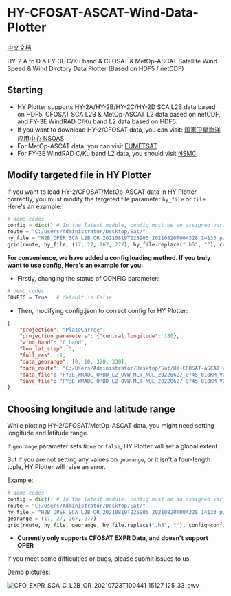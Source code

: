 # HY-CFOSAT-ASCAT-Wind-Data-Plotter
[中文文档](/README_CN.md) 
  
HY-2 A to D & FY-3E C/Ku band & CFOSAT & MetOp-ASCAT Satellite Wind Speed & Wind Dirctory Data Plotter (Based on HDF5 / netCDF)  

## Starting

 * HY Plotter supports HY-2A/HY-2B/HY-2C/HY-2D SCA L2B data based on HDF5, CFOSAT SCA L2B & MetOp-ASCAT L2 data based on netCDF, and FY-3E WindRAD C/Ku band L2 data based on HDF5.
 * If you want to download HY-2/CFOSAT data, you can visit: [国家卫星海洋应用中心 NSOAS](https://osdds.nsoas.org.cn)
 * For MetOp-ASCAT data, you can visit [EUMETSAT](https://www.eumetsat.int/)
 * For FY-3E WindRAD C/Ku band L2 data, you should visit [NSMC](http://satellite.nsmc.org.cn/PortalSite/Data/Satellite.aspx)

## Modify targeted file in HY Plotter

If you want to load HY-2/CFOSAT/MetOp-ASCAT data in HY Plotter correctly, you must modify the targeted file parameter `hy_file` or `file`. Here's an example: 
```py
# demo codes
config = dict() # In the latest module, config must be an assigned variable, or HY-PLOTTER will raise an error
route = "C:/Users/Administrator/Desktop/Sat/"
hy_file = "H2B_OPER_SCA_L2B_OR_20210819T225905_20210820T004328_14133_pwp_250_07_owv.h5"
grid(route, hy_file, (17, 27, 267, 277), hy_file.replace(".h5", ""), config=config)
```
****For convenience, we have added a config loading method. If you truly want to use config, Here's an example for you:****
 * Firstly, changing the status of CONFIG parameter:
```py
# demo codes
CONFIG = True   # default is False
```
* Then, modifying config.json to correct config for HY Plotter:
```json
{
    "projection": "PlateCarree",
    "projection_parameters": {"central_longitude": 180},
    "wind_band": "C_band",
    "lon_lat_step": 5,
    "full_res": -1,
    "data_georange": [0, 10, 320, 330],
    "data_route": "C:/Users/Administrator/Desktop/Sat/HY-CFOSAT-ASCAT-Wind-Data-Plotter-main/",
    "data_file": "FY3E_WRADC_ORBD_L2_OVW_MLT_NUL_20220627_0745_010KM_V0.HDF",
    "save_file": "FY3E_WRADC_ORBD_L2_OVW_MLT_NUL_20220627_0745_010KM_V0"
}

```

## Choosing longitude and latitude range

While plotting HY-2/CFOSAT/MetOp-ASCAT data, you might need setting longitude and latitude range.

If ```georange``` parameter sets ```None``` or ```false```, HY Plotter will set a global extent.

But if you are not setting any values on ```georange```, or it isn't a four-length tuple, HY Plotter will raise an error.

Example:
```py
# demo codes
config = dict() # In the latest module, config must be an assigned variable, or HY-PLOTTER will raise an error
route = "C:/Users/Administrator/Desktop/Sat/"
hy_file = "H2B_OPER_SCA_L2B_OR_20210819T225905_20210820T004328_14133_pwp_250_07_owv.h5"
georange = (17, 27, 267, 277)
grid(route, hy_file, georange, hy_file.replace(".h5", ""), config=config)
```
*  ****Currently only supports CFOSAT EXPR Data, and doesn't support OPER**** 

If you meet some difficulties or bugs, please submit issues to us.

Demo pictures:

![CFO_EXPR_SCA_C_L2B_OR_20210723T100441_15127_125_33_owv](https://user-images.githubusercontent.com/79071461/140613081-0293fbb3-0077-445a-8bf4-269ac1454fb5.png)
